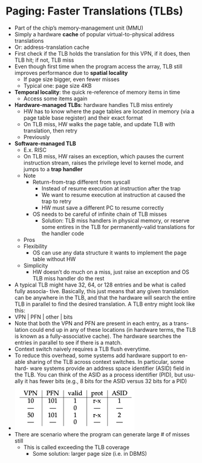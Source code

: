 # Paging: Faster Translations (TLBs)

- Part of the chip’s memory-management unit (MMU)
- Simply a hardware **cache** of popular virtual-to-physical address translations
- Or: address-translation cache
- First check if the TLB holds the translation for this VPN, if it does, then TLB hit; if not, TLB miss
- Even though first time when the program access the array, TLB still improves performance due to **spatial locality**
    - If page size bigger, even fewer misses
    - Typical one: page size 4KB
- **Temporal locality**: the quick re-reference of memory items in time
    - Access some items again
- **Hardware-managed TLBs**: hardware handles TLB miss entirely
    - HW has to know where the page tables are located in memory (via a page table base register) and their exact format
    - On TLB miss, HW walks the page table, and update TLB with translation, then retry
    - Previously
- **Software-managed TLB**
    - E.x. RISC
    - On TLB miss, HW raises an exception, which pauses the current instruction stream, raises the privilege level to kernel mode, and jumps to a **trap handler**
    - Note
        - Return-from-trap different from syscall
            - Instead of resume execution at instruction after the trap
            - We want to resume execution at instruction at caused the trap to retry
            - HW must save a different PC to resume correctly
        - OS needs to be careful of infinite chain of TLB misses
            - Solution: TLB miss handlers in physical memory, or reserve some entires in the TLB for permanently-valid translations for the handler code
    - Pros
    - Flexibility
        - OS can use any data structure it wants to implement the page table without HW
    - Simplicity
        - HW doesn’t do much on a miss, just raise an exception and OS TLB miss handler do the rest
- A typical TLB might have 32, 64, or 128 entries and be what is called fully associa- tive. Basically, this just means that any given translation can be anywhere in the TLB, and that the hardware will search the entire TLB in parallel to find the desired translation. A TLB entry might look like this:
- VPN | PFN | other | bits
- Note that both the VPN and PFN are present in each entry, as a trans- lation could end up in any of these locations (in hardware terms, the TLB is known as a fully-associative cache). The hardware searches the entries in parallel to see if there is a match.
- Context switch naively requires a TLB flush everytime. 
- To reduce this overhead, some systems add hardware support to en- able sharing of the TLB across context switches. In particular, some hard- ware systems provide an address space identifier (ASID) field in the TLB. You can think of the ASID as a process identifier (PID), but usu- ally it has fewer bits (e.g., 8 bits for the ASID versus 32 bits for a PID)
- ![alt text](image-7.png)
- There are scenario where the program can generate large # of misses still
    - This is called exceeding the TLB coverage
        - Some solution: larger page size (i.e. in DBMS)